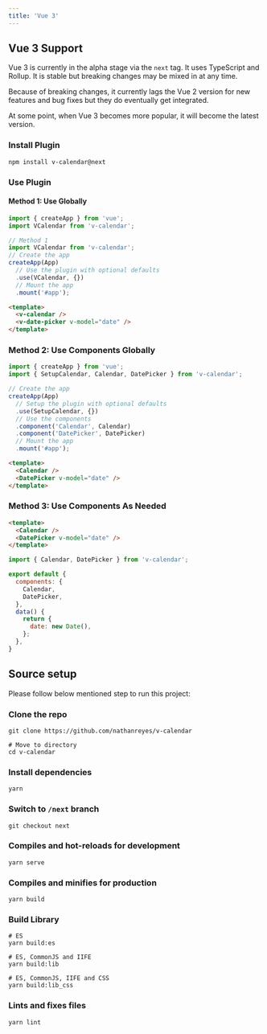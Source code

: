 ```yaml
---
title: 'Vue 3'
---
```


## Vue 3 Support

Vue 3 is currently in the alpha stage via the `next` tag. It uses TypeScript and Rollup. It is stable but breaking changes may be mixed in at any time.

Because of breaking changes, it currently lags the Vue 2 version for new features and bug fixes but they do eventually get integrated.

At some point, when Vue 3 becomes more popular, it will become the latest version.

### Install Plugin

```shell
npm install v-calendar@next
```

### Use Plugin
#### Method 1: Use Globally

```js
import { createApp } from 'vue';
import VCalendar from 'v-calendar';

// Method 1
import VCalendar from 'v-calendar';
// Create the app
createApp(App)
  // Use the plugin with optional defaults
  .use(VCalendar, {})
  // Mount the app
  .mount('#app');
```

```html
<template>
  <v-calendar />
  <v-date-picker v-model="date" />
</template>
```

### Method 2: Use Components Globally

```js
import { createApp } from 'vue';
import { SetupCalendar, Calendar, DatePicker } from 'v-calendar';

// Create the app
createApp(App)
  // Setup the plugin with optional defaults
  .use(SetupCalendar, {})
  // Use the components
  .component('Calendar', Calendar)
  .component('DatePicker', DatePicker)
  // Mount the app
  .mount('#app');
```

```html
<template>
  <Calendar />
  <DatePicker v-model="date" />
</template>
```

### Method 3: Use Components As Needed

```html
<template>
  <Calendar />
  <DatePicker v-model="date" />
</template>
```

```js
import { Calendar, DatePicker } from 'v-calendar';

export default {
  components: {
    Calendar,
    DatePicker,
  },
  data() {
    return {
      date: new Date(),
    };
  },
}
```

## Source setup

Please follow below mentioned step to run this project:

### Clone the repo

```shell
git clone https://github.com/nathanreyes/v-calendar

# Move to directory
cd v-calendar
```

### Install dependencies

```shell
yarn
```

### Switch to `/next` branch

```shell
git checkout next
```

### Compiles and hot-reloads for development

```shell
yarn serve
```

### Compiles and minifies for production

```shell
yarn build
```

### Build Library

```shell
# ES
yarn build:es

# ES, CommonJS and IIFE
yarn build:lib

# ES, CommonJS, IIFE and CSS
yarn build:lib_css
```

### Lints and fixes files

```shell
yarn lint
```
